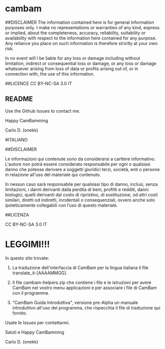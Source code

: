 # cambam

##DISCLAIMER
The information contained here is for general information purposes only. I make no representations or warranties of any kind, express or implied, about the completeness, accuracy, reliability, suitability or availability with respect to the information here contained for any purpose. Any reliance you place on such information is therefore strictly at your own risk.

In no event will I be liable for any loss or damage including without limitation, indirect or consequential loss or damage, or any loss or damage whatsoever arising from loss of data or profits arising out of, or in connection with, the use of this information.

##LICENCE
CC BY-NC-SA 3.0 IT 


## README

Use the Github Issues to contact me.

Happy CamBamming

Carlo D. (onekk) 

#ITALIANO

##DISCLAIMER

Le informazioni qui contenute sono da considerarsi a carttere informativo. 
L'autore non potrà essere considerato responsabile per ogni o qualsiasi danno che potesse derivare a soggetti giuridici terzi, società, enti o persone in relazione all'uso del materiale qui contenuto. 

In nessun caso sarà responsabile per qualsiasi tipo di danno, inclusi, senza limitazioni, i danni derivanti dalla perdita di beni, profitti e redditi, danni biologici, quelli derivanti dal costo di ripristino, di sostituzione, od altri costi similari, diretti od indiretti, incidentali o consequenziali, ovvero anche solo ipoteticamente collegabili con l’uso di questo materiale.


##LICENZA

CC BY-NC-SA 3.0 IT 

# LEGGIMI!!!


In questo sito trovate:

1) La traduzione dell'interfaccia di CamBam per la lingua italiana il file translate_it-[AAAAMMGG].

2) Il file cambam-helpers.zip che contiene i file e le istruzioni per avere CamBam nel vostro menu applicazioni e per associare i file di CamBam con il programma.

3) "CamBam Guida Introduttiva", versione pre-Alpha un manuale introduttivo all'uso del programma, che rispecchia il file di traduzione qui fornito.


Usate le Issues per contattarmi.

Saluti e Happy CamBamming

Carlo D. (onekk)

